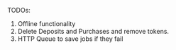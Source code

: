 TODOs:

1. Offline functionality
1. Delete Deposits and Purchases and remove tokens.
1. HTTP Queue to save jobs if they fail